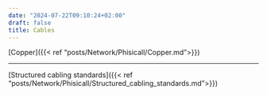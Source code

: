 ```yaml
---
date: "2024-07-22T09:10:24+02:00"
draft: false
title: Cables
---
```


\[Copper\]({{\< ref “posts/Network/Phisicall/Copper.md”\>}})

------------------------------------------------------------------------

\[Structured cabling standards\]({{\< ref
“posts/Network/Phisicall/Structured_cabling_standards.md”\>}})
